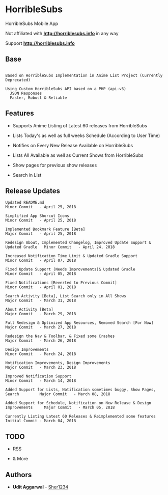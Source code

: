 # HorribleSubs
HorribleSubs Mobile App

Not affiliated with **http://horriblesubs.info** in any way

Support **http://horriblesubs.info**

## Base
```

Based on HorribleSubs Implementation in Anime List Project (Currently Deprecated)

Using Custom HorribleSubs API based on a PHP (api-v3)
  JSON Responses
  Faster, Robust & Reliable

```

## Features

* Supports Anime Listing of Latest 60 releases from HorribleSubs

* Lists Today's as well as full weeks Schedule (According to User Time)

* Notifies on Every New Release Available on HorribleSubs

* Lists All Available as well as Current Shows from HorribleSubs

* Show pages for previous show releases

* Search in List


## Release Updates

```
Updated README.md                                                                 Minor Commit   - April 25, 2018

Simplified App Shorcut Icons                                                      Minor Commit   - April 25, 2018

Implemented Bookmark Feature [Beta]                                               Major Commit   - April 25, 2018

Redesign About, Implemented Changelog, Improved Update Support & Updated Gradle   Minor Commit   - April 24, 2018

Increased Notification Time Limit & Updated Gradle Support                        Minor Commit   - April 07, 2018

Fixed Update Support (Needs Improvements)& Updated Gradle                         Minor Commit   - April 05, 2018

Fixed Notifications [Reverted to Previous Commit]                                 Minor Commit   - April 01, 2018

Search Activity [Beta], List Search only in All Shows                             Major Commit   - March 31, 2018

About Activity [Beta]                                                             Major Commit   - March 29, 2018

Full Redesign & Optimized App Resources, Removed Search [For Now]                 Major Commit   - March 27, 2018

Redesign the Nav & Toolbar, & Fixed some Crashes                                  Major Commit   - March 26, 2018

Design Improvements                                                               Minor Commit   - March 24, 2018

Notification Improvements, Design Improvements                                    Major Commit   - March 23, 2018

Improved Notification Support                                                     Minor Commit   - March 14, 2018

Added Support for Lists, Notification sometimes buggy, Show Pages, Search         Major Commit   - March 08, 2018

Added Support for Schedule, Notification on New Release & Design Improvements     Major Commit   - March 05, 2018

Currently Listing Latest 60 Releases & Reimplemented some features                Initial Commit - March 04, 2018
```

## TODO

* RSS

* &amp; More

## Authors

* **Udit Aggarwal** - [Sher1234](https://github.com/Sher1234)


